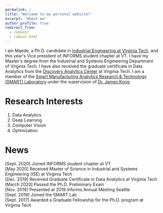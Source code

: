 ```yaml
---
permalink: /
title: "Welcome to my personal website!"
excerpt: "About me"
author_profile: true
redirect_from: 
  - /about/
  - /about.html
---
```


I am Maede, a Ph.D. candidate in [Industrial Engineering at Virginia Tech](https://www.ise.vt.edu/people/graduate/phd/maftouni.html), and this year's Vice president of INFORMS student chapter at VT. I have my Master's degree from the Industrial and Systems Engineering Department of Virginia Tech. I have also received the graduate certificate in Data Analytics from the [Discovery Analytics Center](https://dac.cs.vt.edu/academics/data-analytics/) at Virginia Tech.
I am a member of the [Smart Manufacturing Analytics Research & Technology (SMART) Laboratory](https://www.smartlab-vt.com/team) under the supervision of [Dr. James Kong](https://www.ise.vt.edu/people/faculty/kong.html). 

Research Interests
======
1. Data Analytics 
2. Deep Learning 
3. Computer Vision
4. Optimization 

News
=====
[Sept. 2020]  Joined INFORMS student chapter at VT \
[May 2020]  Received Master of Science in Industrial and Systems Engineering (ISE) at Virginia Tech\
[Dec. 2019]  Received Graduate Certificate in Data Analytics at Virginia Tech\
[March 2020] Passed the Ph.D. Preliminary Exam \
[Nov. 2019] Presented at 2019 Informs Annual Meeting Seattle\
[Sept. 2019] Joined the SMART Lab \
[Sept. 2017]  Awarded a Graduate Fellowship for the Ph.D. program at Virginia Tech





